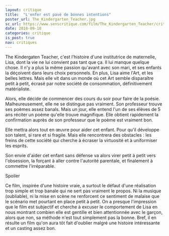 ```yaml
---
layout: critique
title:  "L'enfer est pavé de bonnes intentions"
poster_url: The_Kindergarten_Teacher.jpg
sc_url: https://www.senscritique.com/film/The_Kindergarten_Teacher/critique/176929157
date: 2018-09-10
categories: critique
is_post: true
nav: critiques
---
```


The Kindergaten Teacher, c'est l'histoire d'une institutrice de maternelle, Lisa, dont la vie ne lui convient pas tant que ça. Il lui manque quelque chose. Il n'y a plus la même passion qu'avant avec son mari, et ses enfants la déçoivent dans leurs choix personnels. En plus, Lisa aime l'Art, et les belles lettres. Mais elle vit dans un monde où cet Art semble disparaître petit à petit, écrasé par notre société de consommation, définitivement matérialiste. 

<!--more-->

Alors, elle décide de commencer des cours du soir pour faire de la poésie. Malheureusement, elle ne se distingue pas vraiment. Son professeur trouve ses poèmes assez banals. Mais un jour, elle entend l'un de ses élèves de 5 ans réciter un poème qu'elle trouve magnifique. Elle obtient rapidement la confirmation auprès de son professeur que le poème est vraiment bon.

Elle mettra alors tout en œuvre pour aider cet enfant. Pour qu'il développe son talent, si rare et si fragile. Mais elle rencontrera des obstacles : les freins de cette société qui cherche à écraser la virtuosité et à uniformiser les esprits.

<div class="spoiler">
<p>Son envie d'aider cet enfant sans défense va alors virer petit à petit vers l'obsession, la forçant à aller contre l'autorité parentale, et finalement à commettre l'irréparable.</p>
<span class="spoiler-text">Spoiler</span>
</div>

Ce film, inspirée d'une histoire vraie, a surtout le défaut d'une réalisation trop simple et trop banale qui ne sert pas vraiment le propos. Ni la musique (oubliable), ni la mise en scène ne renforcent ce sentiment de malaise que le scénario met pourtant en place petit à petit. On a presque l'impression que le film est subjectif et cherche à excuser le comportement de Lisa en nous montrant combien elle est gentille et bien attentionnée avec le garçon, alors que non, sa méthode n'est tout simplement pas la bonne. Bref, il en résulte un film qu'on aura tôt fait d'oublier malgré une histoire intéressante et un casting assez bon.